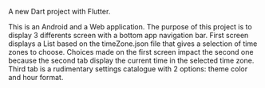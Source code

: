 A new Dart project with Flutter.

This is an Android and a Web application. The purpose of this project is to display 3 differents screen with a bottom app navigation bar.
First screen displays a List based on the timeZone.json file that gives a selection of time zones to
choose.
Choices made on the first screen impact the second one because the second tab display the current 
time in the selected time zone.
Third tab is a rudimentary settings catalogue with 2 options: theme color and hour format.